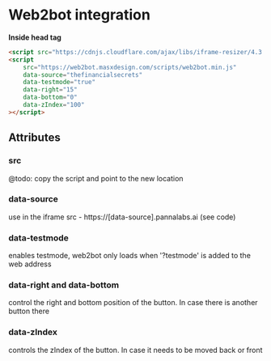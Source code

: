 # Web2bot integration

**Inside head tag**

```html
<script src="https://cdnjs.cloudflare.com/ajax/libs/iframe-resizer/4.3.2/iframeResizer.min.js"></script>
<script 
	src="https://web2bot.masxdesign.com/scripts/web2bot.min.js"
	data-source="thefinancialsecrets"
	data-testmode="true"
	data-right="15"
	data-bottom="0"
	data-zIndex="100"
></script>
```

## Attributes
### src
@todo: copy the script and point to the new location
### data-source
use in the iframe src - https://[data-source].pannalabs.ai (see code)

### data-testmode
enables testmode, web2bot only loads when '?testmode' is added to the web address

### data-right and data-bottom
control the right and bottom position of the button. In case there is another button there

### data-zIndex
controls the zIndex of the button. In case it needs to be moved back or front


